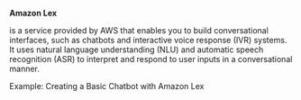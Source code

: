 **Amazon Lex** 

is a service provided by AWS that enables you to build conversational interfaces, such as chatbots and interactive voice response (IVR) systems. It uses natural language understanding (NLU) and automatic speech recognition (ASR) to interpret and respond to user inputs in a conversational manner.

Example: Creating a Basic Chatbot with Amazon Lex